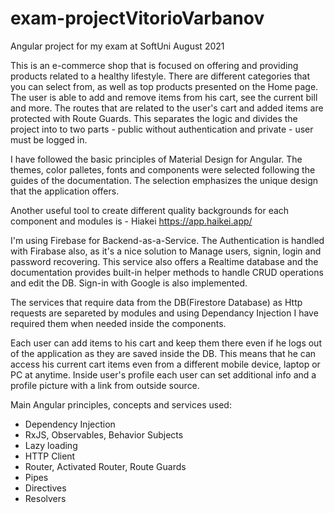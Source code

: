 # exam-projectVitorioVarbanov
 Angular project for my exam at SoftUni August 2021
 
  This is an e-commerce shop that is focused on offering and providing products related to a healthy lifestyle.
There are different categories that you can select from, as well as top products presented on the Home page.
The user is able to add and remove items from his cart, see the current bill and more. The routes that are related to the user's cart and added items are protected with Route Guards. This separates the logic and divides the project into to two parts - public without authentication and private - user must be logged in.
 
  I have followed the basic principles of Material Design for Angular. The themes, color palletes, fonts and components were selected following the guides of the documentation. The selection emphasizes the unique design that the application offers.
  
  Another useful tool to create different quality backgrounds for each component and modules is - Hiakei https://app.haikei.app/
  
  I'm using Firebase for Backend-as-a-Service. The Authentication is handled with Firabase also, as it's a nice solution to Manage users, signin, login and password recovering. This service also offers a Realtime database and the documentation provides built-in helper methods to handle CRUD operations and edit the DB. Sign-in with Google is also implemented.
  
  The services that require data from the DB(Firestore Database) as Http requests are separeted by modules and using Dependancy Injection I have required them when needed inside the components.
  
  Each user can add items to his cart and  keep them there even if he logs out of the application as they are saved inside the DB. This means that he can access his current cart items even from a different mobile device, laptop or PC at anytime.
  Inside user's profile each user can set additional info and a profile picture with a link from outside source.
 
 Main Angular principles, concepts and services used:
 - Dependency Injection
 - RxJS, Observables, Behavior Subjects
 - Lazy loading
 - HTTP Client
 - Router, Activated Router, Route Guards
 - Pipes
 - Directives
 - Resolvers
 
 

